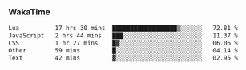 ### WakaTime

<!--START_SECTION:waka-->

```txt
Lua          17 hrs 30 mins  ██████████████████▒░░░░░░   72.81 %
JavaScript   2 hrs 44 mins   ███░░░░░░░░░░░░░░░░░░░░░░   11.37 %
CSS          1 hr 27 mins    █▓░░░░░░░░░░░░░░░░░░░░░░░   06.06 %
Other        59 mins         █░░░░░░░░░░░░░░░░░░░░░░░░   04.14 %
Text         42 mins         ▓░░░░░░░░░░░░░░░░░░░░░░░░   02.95 %
```

<!--END_SECTION:waka-->
